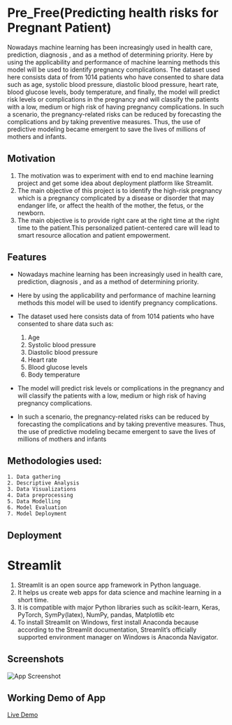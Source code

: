 
# Pre_Free(Predicting health risks for Pregnant Patient)

Nowadays machine learning has been increasingly used in health care, prediction, diagnosis , and as a method of determining priority. 
Here by using the applicability and performance of machine learning methods this model will be used to identify pregnancy complications. 
The dataset used here consists data of from 1014 patients who have consented to share data such as age, systolic blood pressure, diastolic blood pressure, heart rate, blood glucose levels, body temperature, and finally, the model will predict risk levels or complications in the pregnancy and will classify the patients with a low, medium or high risk of having pregnancy complications. 
In such a scenario, the pregnancy-related risks can be reduced by forecasting the complications and by taking preventive measures. Thus, the use of predictive modeling became emergent to save the lives of millions of mothers and infants. 





## Motivation

1. The motivation was to experiment with end to end machine learning project and get some idea about deployment platform like Streamlit.
2. The main objective of this project is to identify the high-risk pregnancy which is a pregnancy complicated by a disease or disorder that may endanger life, or affect the health of the mother, the fetus, or the newborn.
3. The main objective is to provide right care at the right time at the right time to the patient.This personalized patient-centered care will lead to smart resource allocation and patient empowerment. 
## Features
* Nowadays machine learning has been increasingly used in health care, prediction, diagnosis , and as a method of determining priority. 
* Here by using the applicability and performance of machine learning methods this model will be used to identify pregnancy complications. 
* The dataset used here consists data of from 1014 patients who have consented to share data such as:
    1. Age
    2. Systolic blood pressure
    3. Diastolic blood pressure
    4. Heart rate
    5. Blood glucose levels
    6. Body temperature
* The model will predict risk levels or complications in the pregnancy and will classify the patients with a low, medium or high risk of having pregnancy complications.

* In such a scenario, the pregnancy-related risks can be reduced by forecasting the complications and by taking preventive measures. Thus, the use of predictive modeling became emergent to save the lives of millions of mothers and infants
## Methodologies used:
    1. Data gathering
    2. Descriptive Analysis
    3. Data Visualizations
    4. Data preprocessing 
    5. Data Modelling
    6. Model Evaluation 
    7. Model Deployment


## Deployment 
 # Streamlit

1. Streamlit is an open source app framework in Python language. 
2. It helps us create web apps for data science and machine learning in a short time.
3.  It is compatible with major Python libraries such as scikit-learn, Keras, PyTorch, SymPy(latex), NumPy, pandas, Matplotlib etc 
4. To install Streamlit on Windows,  first install Anaconda  because according to the Streamlit documentation, Streamlit’s officially supported environment manager on Windows is Anaconda Navigator.

## Screenshots

![App Screenshot](https://github.com/shubhangivajpai/PregnoWell/issues/1#issue-2031296376)
## Working Demo of App
[Live Demo](https://youtu.be/l_Shu8YmXQU)
